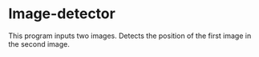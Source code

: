 # Image-detector
This program inputs two images. Detects the position of the first image in the second image.
